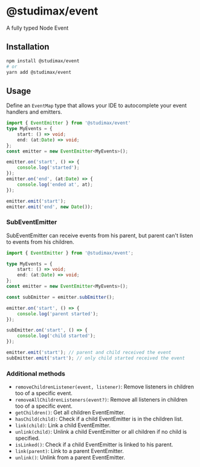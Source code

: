 # @studimax/event
A fully typed Node Event

## Installation
```bash
npm install @studimax/event
# or
yarn add @studimax/event
```

## Usage

Define an `EventMap` type that allows your IDE to autocomplete your event handlers and emitters.

```ts
import { EventEmitter } from '@studimax/event'
type MyEvents = {
    start: () => void;
    end: (at:Date) => void;
};
const emitter = new EventEmitter<MyEvents>();

emitter.on('start', () => {
    console.log('started');
});
emitter.on('end', (at:Date) => {
    console.log('ended at', at);
});

emitter.emit('start');
emitter.emit('end', new Date());
```
### SubEventEmitter
SubEventEmitter can receive events from his parent, but parent can't listen to events from his children.
```ts
import { EventEmitter } from '@studimax/event';

type MyEvents = {
    start: () => void;
    end: (at:Date) => void;
};
const emitter = new EventEmitter<MyEvents>();

const subEmitter = emitter.subEmitter();

emitter.on('start', () => {
    console.log('parent started');
});

subEmitter.on('start', () => {
    console.log('child started');
});

emitter.emit('start'); // parent and child received the event
subEmitter.emit('start'); // only child started received the event
```

### Additional methods
- `removeChildrenListener(event, listener)`: Remove listeners in children too of a specific event.
- `removeAllChildrenListeners(event?)`: Remove all listeners in children too of a specific event.
- `getChildren()`: Get all children EventEmitter.
- `hasChild(child)`: Check if a child EventEmitter is in the children list.
- `link(child)`: Link a child EventEmitter.
- `unlink(child)`: Unlink a child EventEmitter or all children if no child is specified.
- `isLinked()`: Check if a child EventEmitter is linked to his parent.
- `link(parent)`: Link to a parent EventEmitter.
- `unlink()`: Unlink from a parent EventEmitter.
